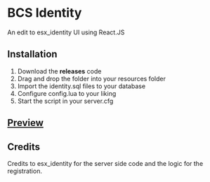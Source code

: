 # BCS Identity

An edit to esx_identity UI using React.JS

## Installation

1. Download the **releases** code
2. Drag and drop the folder into your resources folder
3. Import the identity.sql files to your database
4. Configure config.lua to your liking
5. Start the script in your server.cfg

## [Preview](https://youtu.be/bIQR11j-OAw)

## Credits

Credits to esx_identity for the server side code and the logic for the registration.
